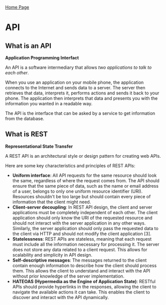 [Home Page](./00_Documentation.md)
# API

## What is an API
**Application Programming Interfact**

An API is a software intermediary that allows *two applications to talk to each other*.

When you use an application on your mobile phone, the application connects to the Internet and sends data to a server. The server then retrieves that data, interprets it, performs actions and sends it back to your phone. The application then interprets that data and presents you with the information you wanted in a readable way. 

The API is the interface that can be asked by a service to get information from the database.

## What is REST
**Representational State Transfer**

A REST API is an architectural style or design pattern for creating web APIs.

Here are some key characteristics and principles of REST APIs:
- **Uniform interface**: All API requests for the same resource should look the same, regardless of where the request comes from. The API should ensure that the same piece of data, such as the name or email address of a user, belongs to only one uniform resource identifier (URI). Resources shouldn't be too large but should contain every piece of information that the client might need.
- **Client-server decoupling**: In REST API design, the client and server applications must be completely independent of each other. The client application should only know the URI of the requested resource and should not interact with the server application in any other ways. Similarly, the server application should only pass the requested data to the client via HTTP and should not modify the client application [3].
- **Statelessness**: REST APIs are stateless, meaning that each request must include all the information necessary for processing it. The server does not store any data related to a client request. This allows for scalability and simplicity in API design.
- **Self-descriptive messages**: The messages returned to the client contain enough information to describe how the client should process them. This allows the client to understand and interact with the API without prior knowledge of the server implementation.
- **HATEOAS (Hypermedia as the Engine of Application State)**: RESTful APIs should provide hyperlinks in the responses, allowing the client to navigate the available actions it can take. This enables the client to discover and interact with the API dynamically.
